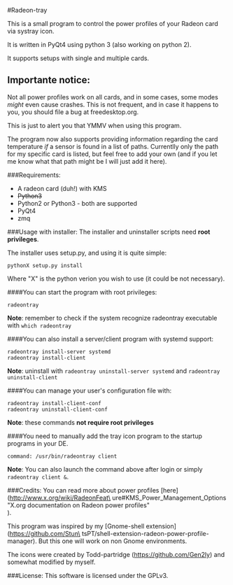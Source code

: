 #Radeon-tray

This is a small program to control the power profiles of your Radeon card via
systray icon.

It is written in PyQt4 using python 3 (also working on python 2).

It supports setups with single and multiple cards.

## Importante notice:
Not all power profiles work on all cards, and in some cases, some modes *might*
even cause crashes. This is not frequent, and in case it happens to you, you
should file a bug at freedesktop.org.

This is just to alert you that YMMV when using this program.

The program now also supports providing information regarding the card temperature
*if* a sensor is found in a list of paths. Currentlly only the path for my specific
card is listed, but feel free to add your own (and if you let me know what that path
might be I will just add it here).

###Requirements:
* A radeon card (duh!) with KMS
* ~~Python3~~
* Python2 or Python3 - both are supported
* PyQt4
* zmq

###Usage with installer:
The installer and uninstaller scripts need **root privileges**.

The installer uses setup.py, and using it is quite simple:

```pythonX setup.py install```

Where "X" is the python verion you wish to use (it could be not necessary).

####You can start the program with root privileges:

``` radeontray ```

**Note**: remember to check if the system recognize radeontray executable with ```which radeontray```

####You can also install a server/client program with systemd support:

```radeontray install-server systemd```  
```radeontray install-client```

**Note**: uninstall with ```radeontray uninstall-server systemd``` and ```radeontray uninstall-client```

####You can manage your user's configuration file with:

```radeontray install-client-conf```  
```radeontray uninstall-client-conf```

**Note**: these commands **not require root privileges**

####You need to manually add the tray icon program to the startup programs in your DE.

``` command: /usr/bin/radeontray client ```

**Note**: You can also launch the command above after login or simply ``` radeontray client & ```.


###Credits:
You can read more about power profiles [here](http://www.x.org/wiki/RadeonFeat\
ure#KMS_Power_Management_Options "X.org documentation on Radeon power profiles"\
).

This program was inspired by my [Gnome-shell extension](https://github.com/Stun\
tsPT/shell-extension-radeon-power-profile-manager). But this one will work on
non Gnome environments.

The icons were created by Todd-partridge (https://github.com/Gen2ly) and
somewhat modified by myself.

###License:
This software is licensed under the GPLv3.
